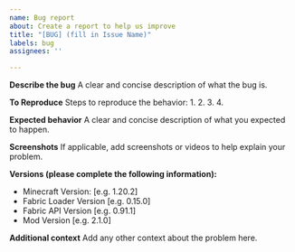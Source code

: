 ```yaml
---
name: Bug report
about: Create a report to help us improve
title: "[BUG] (fill in Issue Name)"
labels: bug
assignees: ''

---
```


**Describe the bug**
A clear and concise description of what the bug is.

**To Reproduce**
Steps to reproduce the behavior:
1. 
2. 
3. 
4. 

**Expected behavior**
A clear and concise description of what you expected to happen.

**Screenshots**
If applicable, add screenshots or videos to help explain your problem.

**Versions (please complete the following information):**
 - Minecraft Version: [e.g. 1.20.2]
 - Fabric Loader Version [e.g. 0.15.0]
 - Fabric API Version [e.g. 0.91.1]
 - Mod Version [e.g. 2.1.0]

**Additional context**
Add any other context about the problem here.
